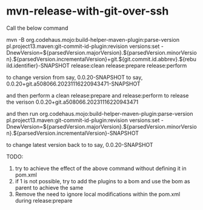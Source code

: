 
# mvn-release-with-git-over-ssh



Call the below command

mvn -B org.codehaus.mojo:build-helper-maven-plugin:parse-version pl.project13.maven:git-commit-id-plugin:revision versions:set -DnewVersion=\${parsedVersion.majorVersion}.\${parsedVersion.minorVersion}.\${parsedVersion.incrementalVersion}+git.\${git.commit.id.abbrev}.\${rebuild.identifier}-SNAPSHOT release:clean release:prepare release:perform 

to change version 
from say, 0.0.20-SNAPSHOT
to say, 0.0.20+git.a508066.20231116220943471-SNAPSHOT

and then perform a clean release:prepare and release:perform
to release the verison 0.0.20+git.a508066.20231116220943471

and then run
org.codehaus.mojo:build-helper-maven-plugin:parse-version pl.project13.maven:git-commit-id-plugin:revision versions:set -DnewVersion=\${parsedVersion.majorVersion}.\${parsedVersion.minorVersion}.\${parsedVersion.incrementalVersion}-SNAPSHOT

to change latest version back to
to say, 0.0.20-SNAPSHOT

TODO:
1. try to achieve the effect of the above command without defining it in pom.xml
2. if 1 is not possible, try to add the plugins to a bom and use the bom as parent to achieve the same
3. Remove the need to ignore local modifications within the pom.xml during release:prepare